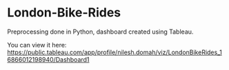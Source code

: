 # London-Bike-Rides
Preprocessing done in Python, dashboard created using Tableau.

You can view it here: https://public.tableau.com/app/profile/nilesh.domah/viz/LondonBikeRides_16866012198940/Dashboard1

